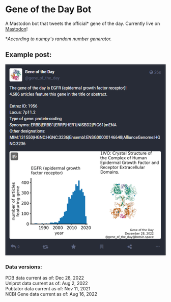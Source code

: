 # Gene of the Day Bot

A Mastodon bot that tweets the official* gene of the day. Currently live on [Mastodon](https://botsin.space/@gene_of_the_day)!

*_According to numpy's random number generator._

## Example post:

<img src='img/example_post.png' height="600">

### Data versions:
PDB data current as of: Dec 28, 2022\
Uniprot data current as of: Aug 2, 2022\
Pubtator data current as of: Nov 11, 2021\
NCBI Gene data current as of: Aug 16, 2022

